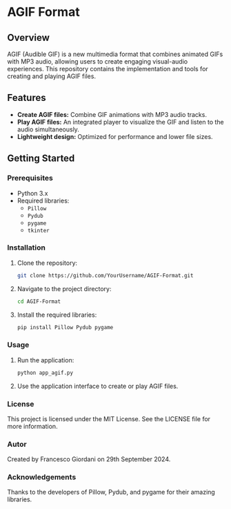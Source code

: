 # AGIF Format

## Overview
AGIF (Audible GIF) is a new multimedia format that combines animated GIFs with MP3 audio, allowing users to create engaging visual-audio experiences. This repository contains the implementation and tools for creating and playing AGIF files.

## Features
- **Create AGIF files:** Combine GIF animations with MP3 audio tracks.
- **Play AGIF files:** An integrated player to visualize the GIF and listen to the audio simultaneously.
- **Lightweight design:** Optimized for performance and lower file sizes.

## Getting Started

### Prerequisites
- Python 3.x
- Required libraries:
  - `Pillow`
  - `Pydub`
  - `pygame`
  - `tkinter`

### Installation
1. Clone the repository:
   ```bash
   git clone https://github.com/YourUsername/AGIF-Format.git
2. Navigate to the project directory:
   ```bash
   cd AGIF-Format
3. Install the required libraries:
   ```bash
   pip install Pillow Pydub pygame

### Usage
1. Run the application:
   ```bash
   python app_agif.py
2. Use the application interface to create or play AGIF files.

### License
This project is licensed under the MIT License. See the LICENSE file for more information.

### Autor 
Created by Francesco Giordani on 29th September 2024.

### Acknowledgements
Thanks to the developers of Pillow, Pydub, and pygame for their amazing libraries.

